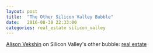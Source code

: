 ```yaml
---
layout: post
title:  "The Other Silicon Valley Bubble"
date:   2016-08-30 22:33:00
categories: real_estate silicon_valley 
---
```


[Alison Vekshin](https://twitter.com/alisonvekshin) on Silicon Valley's other bubble: [real estate](http://www.bloomberg.com/news/articles/2016-08-30/techies-priced-out-of-palo-alto-as-studios-list-for-1-3-million)
